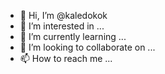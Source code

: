 - 👋 Hi, I’m @kaledokok
- 👀 I’m interested in ...
- 🌱 I’m currently learning ...
- 💞️ I’m looking to collaborate on ...
- 📫 How to reach me ...

<!---
kaledokok/kaledokok is a ✨ special ✨ repository because its `README.md` (this file) appears on your GitHub profile.
You can click the Preview link to take a look at your changes.
--->
